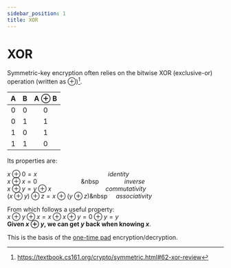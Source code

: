 ```yaml
---
sidebar_position: 1
title: XOR
---
```


# XOR
Symmetric-key encryption often relies on the bitwise XOR (exclusive-or) operation (written as 
⊕)[^1].

|A|B|A ⊕ B|
|:--:|:--:|:--:|
|0|0|0|
|0|1|1|
|1|0|1|
|1|1|0|

Its properties are:

$x \oplus 0 = x$&nbsp;&nbsp;&nbsp;&nbsp;&nbsp;&nbsp;&nbsp;&nbsp;&nbsp;&nbsp;&nbsp;&nbsp;&nbsp;&nbsp;&nbsp;&nbsp;&nbsp;&nbsp;&nbsp;&nbsp;&nbsp;&nbsp;&nbsp;&nbsp;&nbsp;&nbsp;&nbsp;&nbsp;&nbsp;&nbsp;&nbsp;&nbsp;&nbsp;&nbsp;&nbsp;&nbsp;&nbsp;&nbsp;&nbsp;&nbsp;&nbsp;&nbsp;_identity_  
$x \oplus x = 0$&nbsp;&nbsp;&nbsp;&nbsp;&nbsp;&nbsp;&nbsp;&nbsp;&nbsp;&nbsp;&nbsp;&nbsp;&nbsp;&nbsp;&nbsp;&nbsp;&nbsp;&nbsp;&nbsp;&nbsp;&nbsp;&nbsp;&nbsp;&nbsp;&nbsp;&nbsp;&nbsp&nbsp;&nbsp;&nbsp;&nbsp;&nbsp;&nbsp;&nbsp;&nbsp;&nbsp;&nbsp;&nbsp;&nbsp;&nbsp;&nbsp;&nbsp;_inverse_  
$x \oplus y = y \oplus x$&nbsp;&nbsp;&nbsp;&nbsp;&nbsp;&nbsp;&nbsp;&nbsp;&nbsp;&nbsp;&nbsp;&nbsp;&nbsp;&nbsp;&nbsp;&nbsp;&nbsp;&nbsp;&nbsp;&nbsp;&nbsp;&nbsp;&nbsp;&nbsp;&nbsp;&nbsp;&nbsp;&nbsp;&nbsp;&nbsp;&nbsp;&nbsp;_commutativity_  
$(x \oplus y) \oplus z = x \oplus (y \oplus z)$&nbsp&nbsp;&nbsp;&nbsp;&nbsp;&nbsp;_associativity_

From which follows a useful property:  
$x \oplus y \oplus x = x \oplus x \oplus y = 0 \oplus y =y$  
**Given $x \oplus y$, we can get $y$ back when knowing $x$**.

This is the basis of the [one-time pad](otp.md) encryption/decryption.



[^1]: https://textbook.cs161.org/crypto/symmetric.html#62-xor-review


